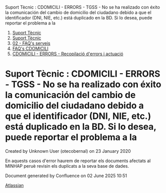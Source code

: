 Suport Tècnic : CDOMICILI - ERRORS - TGSS - No se ha realizado con éxito la comunicación del cambio de domicilio del ciudadano debido a que el identificador (DNI, NIE, etc.) está duplicado en la BD. Si lo desea, puede reportar el problema a la  

1.  [Suport Tècnic](index.html)
2.  [Suport Tècnic](13893782.html)
3.  [02 - FAQ's serveis](26313393.html)
4.  [FAQ's CDOMICILI](28705548.html)
5.  [CDOMICILI - ERRORS - Recopilació d'errors i actuació](36340023.html)

Suport Tècnic : CDOMICILI - ERRORS - TGSS - No se ha realizado con éxito la comunicación del cambio de domicilio del ciudadano debido a que el identificador (DNI, NIE, etc.) está duplicado en la BD. Si lo desea, puede reportar el problema a la
===================================================================================================================================================================================================================================================

Created by Unknown User (otecobernal) on 23 January 2020

  

En aquests casos d'error haurem de reportar els documents afectats al MINHAP peruè revisin els duplicats a la seva base de dades.

  

Document generated by Confluence on 02 June 2025 10:51

[Atlassian](http://www.atlassian.com/)